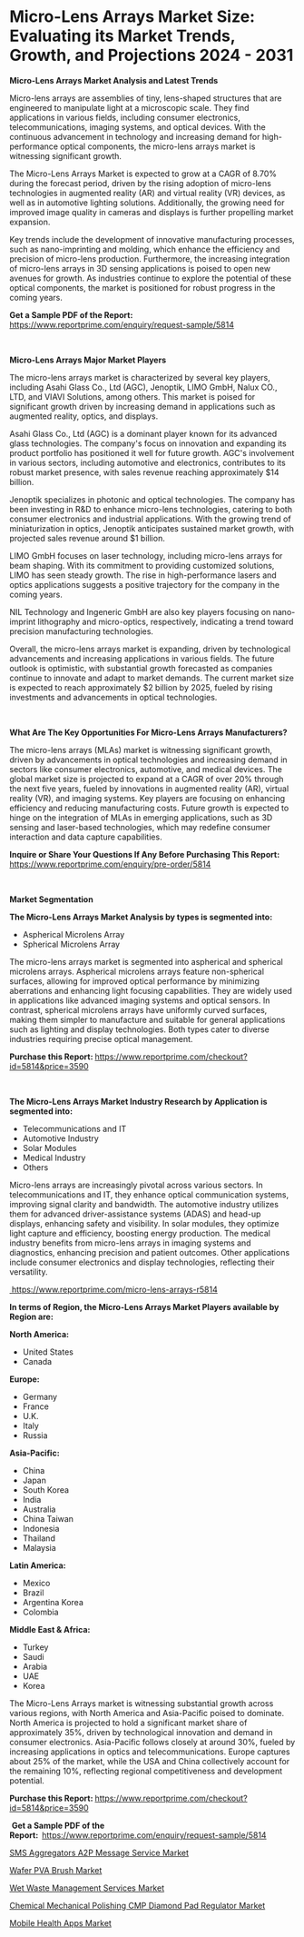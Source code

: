 <p><h1>Micro-Lens Arrays Market Size: Evaluating its Market Trends, Growth, and Projections 2024 - 2031</h1></p><p><strong>Micro-Lens Arrays Market Analysis and Latest Trends</strong></p>
<p><p>Micro-lens arrays are assemblies of tiny, lens-shaped structures that are engineered to manipulate light at a microscopic scale. They find applications in various fields, including consumer electronics, telecommunications, imaging systems, and optical devices. With the continuous advancement in technology and increasing demand for high-performance optical components, the micro-lens arrays market is witnessing significant growth.</p><p>The Micro-Lens Arrays Market is expected to grow at a CAGR of 8.70% during the forecast period, driven by the rising adoption of micro-lens technologies in augmented reality (AR) and virtual reality (VR) devices, as well as in automotive lighting solutions. Additionally, the growing need for improved image quality in cameras and displays is further propelling market expansion. </p><p>Key trends include the development of innovative manufacturing processes, such as nano-imprinting and molding, which enhance the efficiency and precision of micro-lens production. Furthermore, the increasing integration of micro-lens arrays in 3D sensing applications is poised to open new avenues for growth. As industries continue to explore the potential of these optical components, the market is positioned for robust progress in the coming years.</p></p>
<p><strong>Get a Sample PDF of the Report:&nbsp;</strong> <a href="https://www.reportprime.com/enquiry/request-sample/5814?utm_campaign=116&utm_medium=2&utm_source=Github&utm_content=ia&utm_term=27112024&utm_id=micro-lens-arrays">https://www.reportprime.com/enquiry/request-sample/5814</a></p>
<p>&nbsp;</p>
<p><strong>Micro-Lens Arrays Major Market Players</strong></p>
<p><p>The micro-lens arrays market is characterized by several key players, including Asahi Glass Co., Ltd (AGC), Jenoptik, LIMO GmbH, Nalux CO., LTD, and VIAVI Solutions, among others. This market is poised for significant growth driven by increasing demand in applications such as augmented reality, optics, and displays.</p><p>Asahi Glass Co., Ltd (AGC) is a dominant player known for its advanced glass technologies. The company's focus on innovation and expanding its product portfolio has positioned it well for future growth. AGC's involvement in various sectors, including automotive and electronics, contributes to its robust market presence, with sales revenue reaching approximately $14 billion.</p><p>Jenoptik specializes in photonic and optical technologies. The company has been investing in R&D to enhance micro-lens technologies, catering to both consumer electronics and industrial applications. With the growing trend of miniaturization in optics, Jenoptik anticipates sustained market growth, with projected sales revenue around $1 billion.</p><p>LIMO GmbH focuses on laser technology, including micro-lens arrays for beam shaping. With its commitment to providing customized solutions, LIMO has seen steady growth. The rise in high-performance lasers and optics applications suggests a positive trajectory for the company in the coming years.</p><p>NIL Technology and Ingeneric GmbH are also key players focusing on nano-imprint lithography and micro-optics, respectively, indicating a trend toward precision manufacturing technologies.</p><p>Overall, the micro-lens arrays market is expanding, driven by technological advancements and increasing applications in various fields. The future outlook is optimistic, with substantial growth forecasted as companies continue to innovate and adapt to market demands. The current market size is expected to reach approximately $2 billion by 2025, fueled by rising investments and advancements in optical technologies.</p></p>
<p>&nbsp;</p>
<p><strong>What Are The Key Opportunities For Micro-Lens Arrays Manufacturers?</strong></p>
<p><p>The micro-lens arrays (MLAs) market is witnessing significant growth, driven by advancements in optical technologies and increasing demand in sectors like consumer electronics, automotive, and medical devices. The global market size is projected to expand at a CAGR of over 20% through the next five years, fueled by innovations in augmented reality (AR), virtual reality (VR), and imaging systems. Key players are focusing on enhancing efficiency and reducing manufacturing costs. Future growth is expected to hinge on the integration of MLAs in emerging applications, such as 3D sensing and laser-based technologies, which may redefine consumer interaction and data capture capabilities.</p></p>
<p><strong>Inquire or Share Your Questions If Any Before Purchasing This Report:</strong> <a href="https://www.reportprime.com/enquiry/pre-order/5814?utm_campaign=116&utm_medium=2&utm_source=Github&utm_content=ia&utm_term=27112024&utm_id=micro-lens-arrays">https://www.reportprime.com/enquiry/pre-order/5814</a></p>
<p>&nbsp;</p>
<p><strong>Market Segmentation</strong></p>
<p><strong>The Micro-Lens Arrays Market Analysis by types is segmented into:</strong></p>
<p><ul><li>Aspherical Microlens Array</li><li>Spherical Microlens Array</li></ul></p>
<p><p>The micro-lens arrays market is segmented into aspherical and spherical microlens arrays. Aspherical microlens arrays feature non-spherical surfaces, allowing for improved optical performance by minimizing aberrations and enhancing light focusing capabilities. They are widely used in applications like advanced imaging systems and optical sensors. In contrast, spherical microlens arrays have uniformly curved surfaces, making them simpler to manufacture and suitable for general applications such as lighting and display technologies. Both types cater to diverse industries requiring precise optical management.</p></p>
<p><strong>Purchase this Report:&nbsp;</strong><a href="https://www.reportprime.com/checkout?id=5814&price=3590&utm_campaign=116&utm_medium=2&utm_source=Github&utm_content=ia&utm_term=27112024&utm_id=micro-lens-arrays">https://www.reportprime.com/checkout?id=5814&price=3590</a></p>
<p>&nbsp;</p>
<p><strong>The Micro-Lens Arrays Market Industry Research by Application is segmented into:</strong></p>
<p><ul><li>Telecommunications and IT</li><li>Automotive Industry</li><li>Solar Modules</li><li>Medical Industry</li><li>Others</li></ul></p>
<p><p>Micro-lens arrays are increasingly pivotal across various sectors. In telecommunications and IT, they enhance optical communication systems, improving signal clarity and bandwidth. The automotive industry utilizes them for advanced driver-assistance systems (ADAS) and head-up displays, enhancing safety and visibility. In solar modules, they optimize light capture and efficiency, boosting energy production. The medical industry benefits from micro-lens arrays in imaging systems and diagnostics, enhancing precision and patient outcomes. Other applications include consumer electronics and display technologies, reflecting their versatility.</p></p>
<p><a href="https://www.reportprime.com/micro-lens-arrays-r5814?utm_campaign=116&utm_medium=2&utm_source=Github&utm_content=ia&utm_term=27112024&utm_id=micro-lens-arrays">&nbsp;https://www.reportprime.com/micro-lens-arrays-r5814</a></p>
<p><strong>In terms of Region, the Micro-Lens Arrays Market Players available by Region are:</strong></p>
<p>
    <p> <strong> North America: </strong>
        <ul>
            <li>United States</li>
            <li>Canada</li>
        </ul>
        </p> 
    <p> <strong> Europe: </strong>
        <ul>
            <li>Germany</li>
            <li>France</li>
            <li>U.K.</li>
            <li>Italy</li>
            <li>Russia</li>
        </ul>
        </p> 
    <p> <strong> Asia-Pacific: </strong>
        <ul>
            <li>China</li>
            <li>Japan</li>
            <li>South Korea</li>
            <li>India</li>
            <li>Australia</li>
            <li>China Taiwan</li>
            <li>Indonesia</li>
            <li>Thailand</li>
            <li>Malaysia</li>
        </ul>
        </p> 
    <p> <strong> Latin America: </strong>
        <ul>
            <li>Mexico</li>
            <li>Brazil</li>
            <li>Argentina Korea</li>
            <li>Colombia</li>
        </ul>
        </p> 
    <p> <strong> Middle East & Africa: </strong>
        <ul>
            <li>Turkey</li>
            <li>Saudi</li>
            <li>Arabia</li>
            <li>UAE</li>
            <li>Korea</li>
        </ul>
    </p>
    </p>
<p><p>The Micro-Lens Arrays market is witnessing substantial growth across various regions, with North America and Asia-Pacific poised to dominate. North America is projected to hold a significant market share of approximately 35%, driven by technological innovation and demand in consumer electronics. Asia-Pacific follows closely at around 30%, fueled by increasing applications in optics and telecommunications. Europe captures about 25% of the market, while the USA and China collectively account for the remaining 10%, reflecting regional competitiveness and development potential.</p></p>
<p><strong>Purchase this Report: </strong><a href="https://www.reportprime.com/checkout?id=5814&price=3590&utm_campaign=116&utm_medium=2&utm_source=Github&utm_content=ia&utm_term=27112024&utm_id=micro-lens-arrays">https://www.reportprime.com/checkout?id=5814&price=3590</a></p>
<p>&nbsp;<strong>Get a Sample PDF of the Report:&nbsp;&nbsp;</strong><a href="https://www.reportprime.com/enquiry/request-sample/5814?utm_campaign=116&utm_medium=2&utm_source=Github&utm_content=ia&utm_term=27112024&utm_id=micro-lens-arrays">https://www.reportprime.com/enquiry/request-sample/5814</a></p>
<p><strong></strong></p>
<p><p><a href="https://issuu.com/reportprime-2/docs/sms-aggregators-a2p-message-service_b83d1a352afbe3?utm_campaign=116&utm_medium=2&utm_source=Github&utm_content=ia&utm_term=27112024&utm_id=micro-lens-arrays">SMS Aggregators A2P Message Service Market</a></p><p><a href="https://github.com/OlenFleming68/Market-Research-Report-List-1/blob/main/wafer-pva-brush-market.md?utm_campaign=116&utm_medium=2&utm_source=Github&utm_content=ia&utm_term=27112024&utm_id=micro-lens-arrays">Wafer PVA Brush Market</a></p><p><a href="https://issuu.com/reportprime-2/docs/wet-waste-management-services-marke_9804d4d79750d2?utm_campaign=116&utm_medium=2&utm_source=Github&utm_content=ia&utm_term=27112024&utm_id=micro-lens-arrays">Wet Waste Management Services Market</a></p><p><a href="https://github.com/XavierTyler76/Market-Research-Report-List-1/blob/main/chemical-mechanical-polishing-cmp-diamond-pad-regulator-market.md?utm_campaign=116&utm_medium=2&utm_source=Github&utm_content=ia&utm_term=27112024&utm_id=micro-lens-arrays">Chemical Mechanical Polishing CMP Diamond Pad Regulator Market</a></p><p><a href="https://www.linkedin.com/pulse/mobile-health-apps-market-analysis-report-comprehensive-ze3gf?utm_campaign=116&utm_medium=2&utm_source=Github&utm_content=ia&utm_term=27112024&utm_id=micro-lens-arrays">Mobile Health Apps Market</a></p></p>